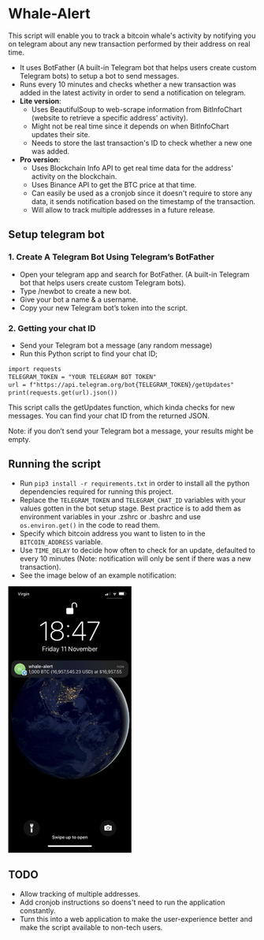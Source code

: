 # Whale-Alert
This script will enable you to track a bitcoin whale's activity by notifying you on telegram about any new transaction performed by their address on real time.

- It uses BotFather (A built-in Telegram bot that helps users create custom Telegram bots) to setup a bot to send messages.
- Runs every 10 minutes and checks whether a new transaction was added in the latest activity in order to send a notification on telegram.
- **Lite version**:
  - Uses BeautifulSoup to web-scrape information from BitInfoChart (website to retrieve a specific address' activity).
  - Might not be real time since it depends on when BitInfoChart updates their site.
  - Needs to store the last transaction's ID to check whether a new one was added.
- **Pro version**:
  - Uses Blockchain Info API to get real time data for the address' activity on the blockchain.
  - Uses Binance API to get the BTC price at that time.
  - Can easily be used as a cronjob since it doesn't require to store any data, it sends notification based on the timestamp of the transaction.
  - Will allow to track multiple addresses in a future release.


## Setup telegram bot

### 1. Create A Telegram Bot Using Telegram’s BotFather

- Open your telegram app and search for BotFather. (A built-in Telegram bot that helps users create custom Telegram bots).
- Type /newbot to create a new bot.
- Give your bot a name & a username.
- Copy your new Telegram bot’s token into the script.

### 2. Getting your chat ID

- Send your Telegram bot a message (any random message)
- Run this Python script to find your chat ID;
```
import requests
TELEGRAM_TOKEN = "YOUR TELEGRAM BOT TOKEN"
url = f"https://api.telegram.org/bot{TELEGRAM_TOKEN}/getUpdates"
print(requests.get(url).json())
```

This script calls the getUpdates function, which kinda checks for new messages. You can find your chat ID from the returned JSON.

Note: if you don’t send your Telegram bot a message, your results might be empty.

## Running the script
- Run `pip3 install -r requirements.txt` in order to install all the python dependencies required for running this project.
- Replace the `TELEGRAM_TOKEN` and `TELEGRAM_CHAT_ID` variables with your values gotten in the bot setup stage. Best practice is to add them as environment variables in your .zshrc or .bashrc and use `os.environ.get()` in the code to read them.
- Specify which bitcoin address you want to listen to in the `BITCOIN_ADDRESS` variable.
- Use `TIME_DELAY` to decide how often to check for an update, defaulted to every 10 minutes (Note: notification will only be sent if there was a new transaction).
- See the image below of an example notification:

[<img src="img/notification.png" width="250"/>](img/notification.png)


## TODO
- Allow tracking of multiple addresses.
- Add cronjob instructions so doens't need to run the application constantly.
- Turn this into a web application to make the user-experience better and make the script available to non-tech users.
